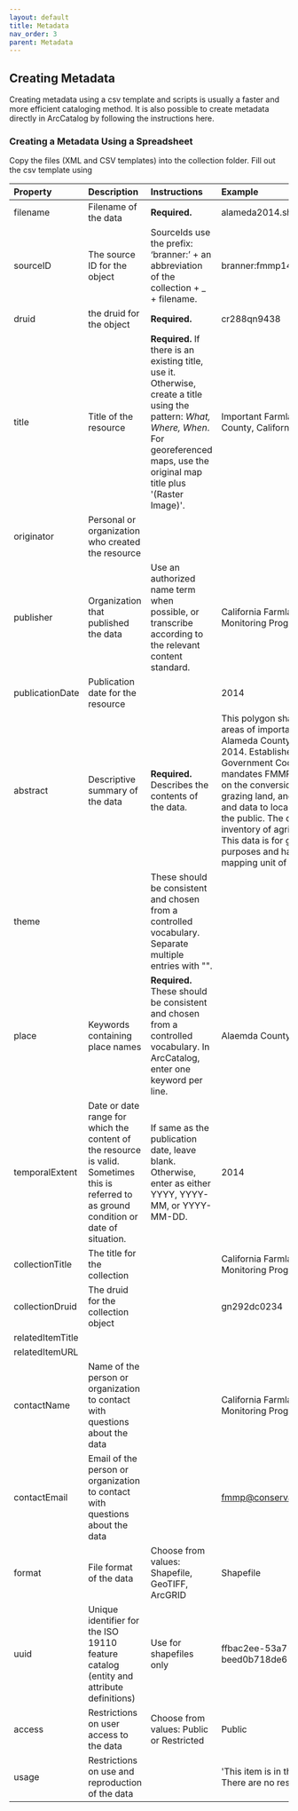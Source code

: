 ```yaml
---
layout: default
title: Metadata
nav_order: 3
parent: Metadata
---
```


## Creating Metadata

Creating metadata using a csv template and scripts is usually a faster and more efficient cataloging method. 
It is also possible to create metadata directly in ArcCatalog by following the instructions here.

### Creating a Metadata Using a Spreadsheet

Copy the files (XML and CSV templates) into the collection folder. Fill out the csv template using 

|Property|Description|Instructions|Example|
|:-----|:-----|:-----|:-----|
|filename|Filename of the data|**Required.**|alameda2014.shp|
|sourceID|The source ID for the object|SourceIds use the prefix: ‘branner:’ + an abbreviation of the collection + _ + filename.|branner:fmmp14_alameda2014.shp|
|druid|the druid for the object|**Required.**|cr288qn9438|
|title|Title of the resource|**Required.** If there is an existing title, use it. Otherwise, create a title using the pattern: _What, Where, When_. For georeferenced maps, use the original map title plus '(Raster Image)'.|Important Farmland, Alameda County, California, 2014|
|originator|Personal or organization who created the resource|||
|publisher|Organization that published the data|Use an authorized name term when possible, or transcribe according to the relevant content standard.|California Farmland Mapping and Monitoring Program|
|publicationDate|Publication date for the resource||2014|
|abstract|Descriptive summary of the data|**Required.** Describes the contents of the data. |This polygon shapefile represents areas of important farmland in Alameda County, California for 2014. Established in 1982, Government Code Section 65570 mandates FMMP to biennially report on the conversion of farmland and grazing land, and to provide maps and data to local government and the public. The data is a current inventory of agricultural resources. This data is for general planning purposes and has a minimum mapping unit of ten acres. |
|theme||These should be consistent and chosen from a controlled vocabulary. Separate multiple entries with "\".||Land use\|Urbanization\|Agriculture|
|place|Keywords containing place names|**Required.** These should be consistent and chosen from a controlled vocabulary. In ArcCatalog, enter one keyword per line.|Alaemda County (Calif.)|
|temporalExtent|Date or date range for which the content of the resource is valid. Sometimes this is referred to as ground condition or date of situation.|If same as the publication date, leave blank. Otherwise, enter as either YYYY, YYYY-MM, or YYYY-MM-DD.|2014|
|collectionTitle|The title for the collection||California Farmland Mapping and Monitoring Program, 2014|
|collectionDruid|The druid for the collection object||gn292dc0234|
|relatedItemTitle||||
|relatedItemURL||||
|contactName|Name of the person or organization to contact with questions about the data||California Farmland Mapping and Monitoring Program|
|contactEmail|Email of the person or organization to contact with questions about the data||fmmp@conservation.ca.gov|
|format|File format of the data|Choose from values: Shapefile, GeoTIFF, ArcGRID|Shapefile|
|uuid|Unique identifier for the ISO 19110 feature catalog (entity and attribute definitions)|Use for shapefiles only|ffbac2ee-53a7-425d-b3ab-beed0b718de6|
|access|Restrictions on user access to the data|Choose from values: Public or Restricted|Public|
|usage|Restrictions on use and reproduction of the data||'This item is in the public domain. There are no restrictions on use.'|


